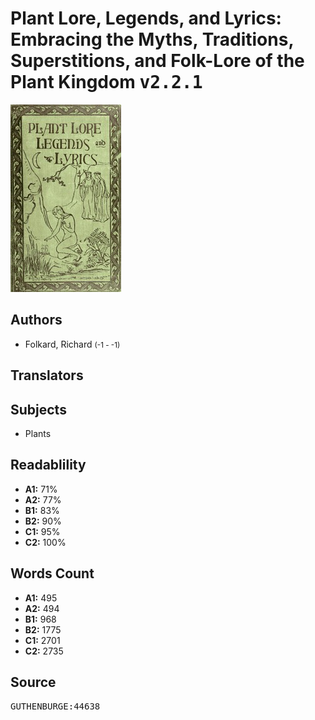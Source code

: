 # Plant Lore, Legends, and Lyrics: Embracing the Myths, Traditions, Superstitions, and Folk-Lore of the Plant Kingdom <kbd>v2.2.1</kbd>

![](./cover.medium.jpg "")

## Authors


 - Folkard, Richard <small>(-1 - -1)</small>

## Translators



## Subjects


 - Plants

## Readablility


 - **A1:** 71%
 - **A2:** 77%
 - **B1:** 83%
 - **B2:** 90%
 - **C1:** 95%
 - **C2:** 100%

## Words Count


 - **A1:** 495
 - **A2:** 494
 - **B1:** 968
 - **B2:** 1775
 - **C1:** 2701
 - **C2:** 2735

## Source


<kbd>GUTHENBURGE:44638</kbd>
